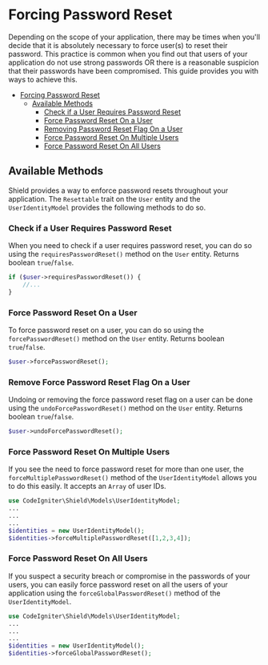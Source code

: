 # Forcing Password Reset

Depending on the scope of your application, there may be times when you'll decide that it is absolutely necessary to force user(s) to reset their password. This practice is common when you find out that users of your application do not use strong passwords OR there is a reasonable suspicion that their passwords have been compromised. This guide provides you with ways to achieve this.

- [Forcing Password Reset](#forcing-password-reset)
  - [Available Methods](#available-methods)
    - [Check if a User Requires Password Reset](#check-if-a-user-requires-password-reset)
    - [Force Password Reset On a User](#force-password-reset-on-a-user)
    - [Removing Password Reset Flag On a User](#removing-password-reset-flag-on-a-user)
    - [Force Password Reset On Multiple Users](#force-password-reset-on-multiple-users)
    - [Force Password Reset On All Users](#force-password-reset-on-all-users)

## Available Methods

Shield provides a way to enforce password resets throughout your application. The `Resettable` trait on the `User` entity and the `UserIdentityModel` provides the following methods to do so.

### Check if a User Requires Password Reset

When you need to check if a user requires password reset, you can do so using the `requiresPasswordReset()` method on the `User` entity. Returns boolean `true`/`false`.

```php
if ($user->requiresPasswordReset()) {
    //...
}
```

### Force Password Reset On a User

To force password reset on a user, you can do so using the `forcePasswordReset()` method on the `User` entity. Returns boolean `true`/`false`.

```php
$user->forcePasswordReset();
```

### Remove Force Password Reset Flag On a User

Undoing or removing the force password reset flag on a user can be done using the `undoForcePasswordReset()` method on the `User` entity. Returns boolean `true`/`false`.

```php
$user->undoForcePasswordReset();
```

### Force Password Reset On Multiple Users

If you see the need to force password reset for more than one user, the `forceMultiplePasswordReset()` method of the `UserIdentityModel` allows you to do this easily. It accepts an `Array` of user IDs.

```php
use CodeIgniter\Shield\Models\UserIdentityModel;
...
...
...
$identities = new UserIdentityModel();
$identities->forceMultiplePasswordReset([1,2,3,4]);
```

### Force Password Reset On All Users

If you suspect a security breach or compromise in the passwords of your users, you can easily force password reset on all the users of your application using the `forceGlobalPasswordReset()` method of the `UserIdentityModel`.

```php
use CodeIgniter\Shield\Models\UserIdentityModel;
...
...
...
$identities = new UserIdentityModel();
$identities->forceGlobalPasswordReset();
```
